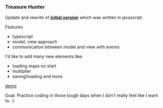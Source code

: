 ### Treasure Hunter

Update and rewrite of **[initial version](https://github.com/piotrszymaniec/treasure-hunter-js)** which was written in javascript.

Features
- typescript
- model, view approach
- communication between model and view with events

I'd like to add many new elements like:
- loading maps on start
- multiplier
- saving/loading
and more

[demo](https://glowing-pie-e59530.netlify.app/)

Goal: Practice coding in those tough days when I don't really feel like I want to. :)